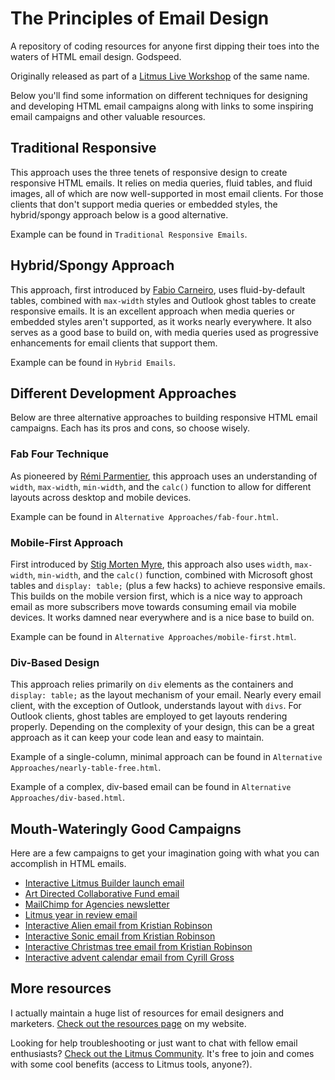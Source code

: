 # The Principles of Email Design
A repository of coding resources for anyone first dipping their toes into the waters of HTML email design. Godspeed.

Originally released as part of a [Litmus Live Workshop](https://litmus.com/email-workshops) of the same name.

Below you'll find some information on different techniques for designing and developing HTML email campaigns along with links to some inspiring email campaigns and other valuable resources.

## Traditional Responsive

This approach uses the three tenets of responsive design to create responsive HTML emails. It relies on media queries, fluid tables, and fluid images, all of which are now well-supported in most email clients. For those clients that don't support media queries or embedded styles, the hybrid/spongy approach below is a good alternative.

Example can be found in `Traditional Responsive Emails`.

## Hybrid/Spongy Approach

This approach, first introduced by [Fabio Carneiro](), uses fluid-by-default tables, combined with `max-width` styles and Outlook ghost tables to create responsive emails. It is an excellent approach when media queries or embedded styles aren't supported, as it works nearly everywhere. It also serves as a good base to build on, with media queries used as progressive enhancements for email clients that support them.

Example can be found in `Hybrid Emails`.

## Different Development Approaches

Below are three alternative approaches to building responsive HTML email campaigns. Each has its pros and cons, so choose wisely.

### Fab Four Technique

As pioneered by [Rémi Parmentier](https://medium.freecodecamp.com/the-fab-four-technique-to-create-responsive-emails-without-media-queries-baf11fdfa848), this approach uses an understanding of `width`, `max-width`, `min-width`, and the `calc()` function to allow for different layouts across desktop and mobile devices.

Example can be found in `Alternative Approaches/fab-four.html`.

### Mobile-First Approach

First introduced by [Stig Morten Myre](https://cm.engineering/coding-mobile-first-emails-1513ac4673e), this approach also uses `width`, `max-width`, `min-width`, and the `calc()` function, combined with Microsoft ghost tables and `display: table;` (plus a few hacks) to achieve responsive emails. This builds on the mobile version first, which is a nice way to approach email as more subscribers move towards consuming email via mobile devices. It works damned near everywhere and is a nice base to build on.

Example can be found in `Alternative Approaches/mobile-first.html`.

### Div-Based Design

This approach relies primarily on `div` elements as the containers and `display: table;` as the layout mechanism of your email. Nearly every email client, with the exception of Outlook, understands layout with `divs`. For Outlook clients, ghost tables are employed to get layouts rendering properly. Depending on the complexity of your design, this can be a great approach as it can keep your code lean and easy to maintain.

Example of a single-column, minimal approach can be found in `Alternative Approaches/nearly-table-free.html`.

Example of a complex, div-based email can be found in `Alternative Approaches/div-based.html`.

## Mouth-Wateringly Good Campaigns

Here are a few campaigns to get your imagination going with what you can accomplish in HTML emails.

- [Interactive Litmus Builder launch email](https://litmus.com/builder/d965a91)
- [Art Directed Collaborative Fund email](https://litmus.com/scope/ddmgsplrgkub)
- [MailChimp for Agencies newsletter](https://litmus.com/scope/g1aim9ictclm)
- [Litmus year in review email](https://litmus.com/builder/2c72caf)
- [Interactive Alien email from Kristian Robinson](https://codepen.io/kristianrobinson/pen/bqaWNP)
- [Interactive Sonic email from Kristian Robinson](https://codepen.io/kristianrobinson/pen/pepPyg)
- [Interactive Christmas tree email from Kristian Robinson](https://codepen.io/kristianrobinson/pen/BWJRpg)
- [Interactive advent calendar email from Cyrill Gross](https://swisscard-cdn.mayoris.com/go/15lj3n7h7t7yt6hy191vk85g7jki3hl8h9i0c8sss2ep/309/preview)

## More resources

I actually maintain a huge list of resources for email designers and marketers. [Check out the resources page](http://rodriguezcommaj.com/resources) on my website.

Looking for help troubleshooting or just want to chat with fellow email enthusiasts? [Check out the Litmus Community](https://litmus.com/community/discussions). It's free to join and comes with some cool benefits (access to Litmus tools, anyone?).

